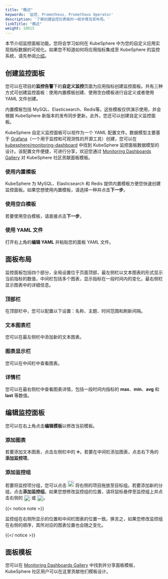 ```yaml
---
title: "概述"
keywords: '监控, Prometheus, Prometheus Operator'
description: '了解创建监控仪表板的一般步骤及其布局。'
linkTitle: "概述"
weight: 10815
---
```


本节介绍监控面板功能。您将会学习如何在 KubeSphere 中为您的自定义应用实现指标数据的可视化。如果您不知道如何将应用指标集成至 KubeSphere 的监控系统，请先参阅[介绍](../../introduction/)。

## 创建监控面板

您可以在项目的**监控告警**下的**自定义监控**页面为应用指标创建监控面板。共有三种方式可创建监控面板：使用内置模板创建、使用空白模板进行自定义或者使用 YAML 文件创建。

内置模板包括 MySQL、Elasticsearch、Redis等。这些模板仅供演示使用，并会根据 KubeSphere 新版本的发布同步更新。此外，您还可以创建自定义监控面板。

KubeSphere 自定义监控面板可以视作为一个 YAML 配置文件。数据模型主要基于 [Grafana](https://github.com/grafana/grafana)（一个用于监控和可观测性的开源工具）创建，您可以在 [kubesphere/monitoring-dashboard](https://github.com/whenegghitsrock/monitoring-dashboard) 中找到 KubeSphere 监控面板数据模型的设计。该配置文件便捷，可进行分享，欢迎您通过  [Monitoring Dashboards Gallery](https://github.com/whenegghitsrock/monitoring-dashboard/tree/master/contrib/gallery) 对 KubeSphere 社区贡献面板模板。

### 使用内置模板

KubeSphere 为 MySQL、Elasticsearch 和 Redis 提供内置模板方便您快速创建监控面板。如果您想使用内置模板，请选择一种并点击**下一步**。

### 使用空白模板

若要使用空白模板，请直接点击**下一步**。

### 使用 YAML 文件

打开右上角的**编辑 YAML** 并粘贴您的面板 YAML 文件。

## 面板布局

监控面板包括四个部分，全局设置位于页面顶部，最左侧栏以文本图表的形式显示当前指标的数值，中间栏包括多个图表，显示指标在一段时间内的变化，最右侧栏显示图表中的详细信息。

### 顶部栏

在顶部栏中，您可以配置以下设置：名称、主题、时间范围和刷新间隔。

### 文本图表栏

您可以在最左侧栏中添加新的文本图表。

### 图表显示栏

您可以在中间栏中查看图表。

### 详情栏

您可以在最右侧栏中查看图表详情，包括一段时间内指标的 **max**、**min**、**avg** 和 **last** 等数值。

## 编辑监控面板

您可以在右上角点击**编辑模板**以修改当前模板。

### 添加图表

若要添加文本图表，点击左侧栏中的 ➕。若要在中间栏添加图表，点击右下角的**添加监控项**。

### 添加监控组

若要将监控项分组，您可以点击 <img src="/images/docs/v3.x/zh-cn/project-user-guide/custom-application-monitoring/visualization/overview/six-dots.png" width="20px" alt="icon" /> 将右侧的项目拖放至目标组。若要添加新的分组，点击**添加监控组**。如果您想修改监控组的位置，请将鼠标悬停至监控组上并点击右侧的 <img src="/images/docs/v3.x/zh-cn/project-user-guide/custom-application-monitoring/visualization/overview/up-arrow.png" width="20px" align="center" /> 或 <img src="/images/docs/v3.x/zh-cn/project-user-guide/custom-application-monitoring/visualization/overview/down-arrow.png" width="20px" align="center" />。

{{< notice note >}}

监控组在右侧所显示的位置和中间栏图表的位置一致。换言之，如果您修改监控组在右侧的顺序，其所对应的图表位置也会随之变化。

{{</ notice >}} 

## 面板模板

您可以在 [Monitoring Dashboards Gallery](https://github.com/whenegghitsrock/monitoring-dashboard/tree/master/contrib/gallery) 中找到并分享面板模板，KubeSphere 社区用户可以在这里贡献他们模板设计。
